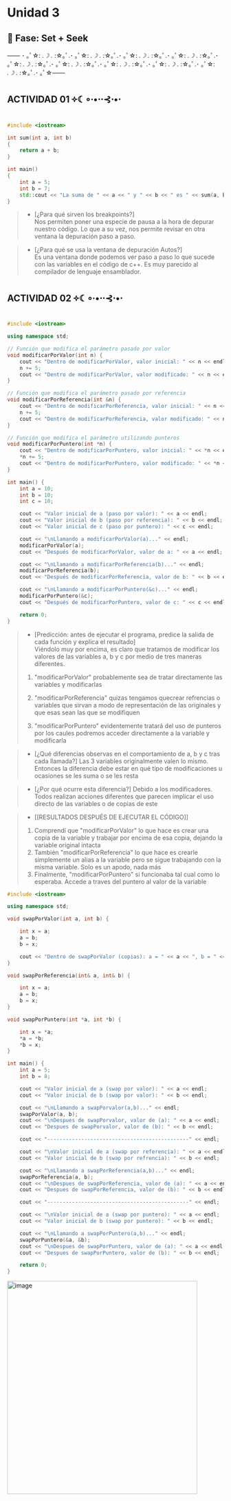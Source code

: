 # Unidad 3

## 🔎 Fase: Set + Seek

─── ･ ｡ﾟ☆: *.☽ .* :☆｡ﾟ.･ ｡ﾟ☆: *.☽ .* :☆｡ﾟ.･ ｡ﾟ☆: *.☽ .* :☆｡ﾟ.･ ｡ﾟ☆: *.☽ .* :☆｡ﾟ.･ ｡ﾟ☆: *.☽ .* :☆｡ﾟ.･ ｡ﾟ☆: *.☽ .* :☆｡ﾟ.･ ｡ﾟ☆: *.☽ .* :☆｡ﾟ.･ ｡ﾟ☆: *.☽ .* :☆｡ﾟ.･ ｡ﾟ☆: *.☽ .* :☆｡ﾟ.･ ｡ﾟ☆───

## **ACTIVIDAD 01 ༓☾∘∙•⋅⋅⊰⋅•⋅**
```c++
#include <iostream>

int sum(int a, int b)
{
    return a + b;
}

int main()
{
    int a = 5;
    int b = 7;
    std::cout << "La suma de " << a << " y " << b << " es " << sum(a, b) << "\n";
}
```
>-  [¿Para qué sirven los breakpoints?]  
> Nos permiten poner una especie de pausa a la hora de depurar nuestro código. Lo que a su vez, nos permite revisar en otra ventana la depuración paso a paso.

>-  [¿Para qué se usa la ventana de depuración Autos?]  
> Es una ventana donde podemos ver paso a paso lo que sucede con las variables en el código de c++. Es muy parecido al compilador de lenguaje ensamblador.

## **ACTIVIDAD 02 ༓☾∘∙•⋅⋅⊰⋅•⋅**
```c++
#include <iostream>

using namespace std;

// Función que modifica el parámetro pasado por valor
void modificarPorValor(int n) {
    cout << "Dentro de modificarPorValor, valor inicial: " << n << endl;
    n += 5;
    cout << "Dentro de modificarPorValor, valor modificado: " << n << endl;
}

// Función que modifica el parámetro pasado por referencia
void modificarPorReferencia(int &n) {
    cout << "Dentro de modificarPorReferencia, valor inicial: " << n << endl;
    n += 5;
    cout << "Dentro de modificarPorReferencia, valor modificado: " << n << endl;
}

// Función que modifica el parámetro utilizando punteros
void modificarPorPuntero(int *n) {
    cout << "Dentro de modificarPorPuntero, valor inicial: " << *n << endl;
    *n += 5;
    cout << "Dentro de modificarPorPuntero, valor modificado: " << *n << endl;
}

int main() {
    int a = 10;
    int b = 10;
    int c = 10;

    cout << "Valor inicial de a (paso por valor): " << a << endl;
    cout << "Valor inicial de b (paso por referencia): " << b << endl;
    cout << "Valor inicial de c (paso por puntero): " << c << endl;

    cout << "\nLlamando a modificarPorValor(a)..." << endl;
    modificarPorValor(a);
    cout << "Después de modificarPorValor, valor de a: " << a << endl;

    cout << "\nLlamando a modificarPorReferencia(b)..." << endl;
    modificarPorReferencia(b);
    cout << "Después de modificarPorReferencia, valor de b: " << b << endl;

    cout << "\nLlamando a modificarPorPuntero(&c)..." << endl;
    modificarPorPuntero(&c);
    cout << "Después de modificarPorPuntero, valor de c: " << c << endl;

    return 0;
}
```
>- [Predicción: antes de ejecutar el programa, predice la salida de cada función y explica el resultado]  
> Viéndolo muy por encima, es claro que tratamos de modificar los valores de las variables a, b y c por medio de tres maneras diferentes.
>  1. "modificarPorValor" probablemente sea de tratar directamente las variables y modificarlas  
>
>  2. "modificarPorReferencia" quizas tengamos quecrear refrencias o variables que sirvan a modo de representación de las originales y que esas sean las que se modifiquen  
>
>  3. "modificarPorPuntero" evidentemente tratará del uso de punteros por los caules podremos acceder directamente a la variable y modificarla
>

>- [¿Qué diferencias observas en el comportamiento de a, b y c tras cada llamada?]
> Las 3 variables originalmente valen lo mismo. Entonces la diferencia debe estar en qué tipo de modificaciones u ocasiones se les suma o se les resta

>- [¿Por qué ocurre esta diferencia?]
> Debido a los modificadores. Todos realizan acciones diferentes que parecen implicar el uso directo de las variables o de copias de este

>- [[RESULTADOS DESPUÉS DE EJECUTAR EL CÓDIGO]]
> 1. Comprendí que "modificarPorValor" lo que hace es crear una copia de la variable y trabajar por encima de esa copia, dejando la variable original intacta  
> 2. También "modificarPorReferencia" lo que hace es crearle simplemente un alias a la variable pero se sigue trabajando con la misma variable. Solo es un apodo, nada más  
> 3. Finalmente, "modificarPorPuntero" si funcionaba tal cual como lo esperaba. Accede a traves del puntero al valor de la variable

```c++
#include <iostream>

using namespace std;

void swapPorValor(int a, int b) {

	int x = a;
	a = b;
	b = x;

	cout << "Dentro de swapPorValor (copias): a = " << a << ", b = " << b << endl;
}

void swapPorReferencia(int& a, int& b) {

	int x = a;
	a = b;
	b = x;
}

void swapPorPuntero(int *a, int *b) {

	int x = *a;
	*a = *b;
	*b = x;
}

int main() {
	int a = 5;
	int b = 8;

	cout << "Valor inicial de a (swap por valor): " << a << endl;
	cout << "Valor inicial de b (swap por valor): " << b << endl;

	cout << "\nLlamando a swapPorvalor(a,b)..." << endl;
	swapPorValor(a, b);
	cout << "\nDespues de swapPorvalor, valor de (a): " << a << endl;
	cout << "Despues de swapPorvalor, valor de (b): " << b << endl;

	cout << "----------------------------------------------" << endl;

	cout << "\nValor inicial de a (swap por referencia): " << a << endl;
	cout << "Valor inicial de b (swap por refrencia): " << b << endl;

	cout << "\nLlamando a swapPorReferencia(a,b)..." << endl;
	swapPorReferencia(a, b);
	cout << "\nDespues de swapPorReferencia, valor de (a): " << a << endl;
	cout << "Despues de swapPorReferencia, valor de (b): " << b << endl;

	cout << "----------------------------------------------" << endl;

	cout << "\nValor inicial de a (swap por puntero): " << a << endl;
	cout << "Valor inicial de b (swap por puntero): " << b << endl;

	cout << "\nLlamando a swapPorPuntero(a,b)..." << endl;
	swapPorPuntero(&a, &b);
	cout << "\nDespues de swapPorPuntero, valor de (a): " << a << endl;
	cout << "Despues de swapPorPuntero, valor de (b): " << b << endl;

	return 0;
}
```
<img width="442" height="495" alt="image" src="https://github.com/user-attachments/assets/22f18fb9-4c47-448d-b104-461eb6951e38" />


